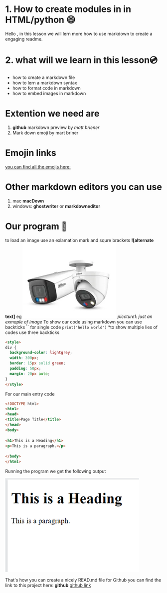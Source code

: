 # 1. How to create modules in in HTML/python :smile:
Hello , in this lesson we will lern more how to use markdown to create a engaging readme.
# 2. what will we learn in this lesson:cd:

- how to create a markdown file 
- how to lern a markdown syntax
- how to format code in markdown 
- how to embed images in markdown 
# Extention we need are 
1. **github** markdown preview by *matt briener*
2. Mark down emoji by mart briner
# Emojin  links
[you can find all the emojis here:](https:www.webfx.com/tools/emoji-cheat-sheet)

# Other markdown editors you can use 
1. mac **macDown**
2. windows: **ghostwriter** or **markdowneditor**
# Our program :ghost:
 to load an image use an exlamation mark and squre brackets **![alternate text]**
 eg  ![cctv image](./assets/dome.webp)
 *piccture1: just an exmaple of image*
 To show our code using markdown you can use backticks `` for single code 
    `print("hello world")`
    *to show multiple lies of codes use three backticks 

```html
<style>
div {
  background-color: lightgrey;
  width: 300px;
  border: 15px solid green;
  padding: 50px;
  margin: 20px auto;
}
</style>
```
For  our main entry code 
```html
<!DOCTYPE html>
<html>
<head>
<title>Page Title</title>
</head>
<body>

<h1>This is a Heading</h1>
<p>This is a paragraph.</p>

</body>
</html>
```
Running the program we get the following output 

![sample image shawing the output of the file ](./assets/image.png)


That's how you can create a nicely READ.md file for Github you can find the link to this project here:
**github** [github link](https://github.com/kimtechnos/README.md-file.git)